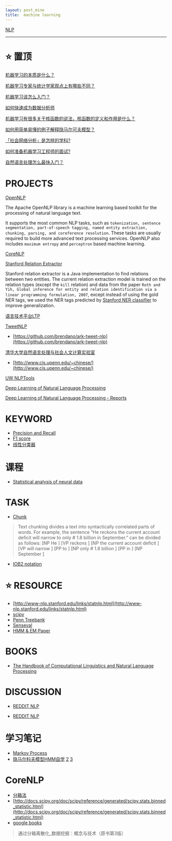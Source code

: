 ```yaml
---
layout: post_mine
title:  machine learning
---
```


[NLP](https://en.wikipedia.org/wiki/Natural_language_processing)

---------------------------------------------------------------

# :star: 置顶

[机器学习的本质是什么？](http://www.zhihu.com/question/19830921)

[机器学习专家与统计学家观点上有哪些不同？](https://www.zhihu.com/question/29687860)

[机器学习该怎么入门？](https://www.zhihu.com/question/20691338)

[如何快速成为数据分析师](https://www.zhihu.com/question/29265587)

[机器学习有很多关于核函数的说法，核函数的定义和作用是什么？](https://www.zhihu.com/question/24627666)

[如何用简单易懂的例子解释隐马尔可夫模型？](https://www.zhihu.com/question/20962240)

[「社会网络分析」是怎样的学科?](https://www.zhihu.com/question/28939731)

[如何准备机器学习工程师的面试?](https://www.zhihu.com/question/23259302)

[自然语言处理怎么最快入门？](https://www.zhihu.com/question/19895141)

# PROJECTS

[OpenNLP](http://opennlp.apache.org/)

The Apache OpenNLP library is a machine learning based toolkit for the processing of natural language text.

It supports the most common NLP tasks, such as `tokenization, sentence segmentation, part-of-speech tagging, named entity extraction, chunking, parsing, and coreference resolution`. These tasks are usually required to build more advanced text processing services. OpenNLP also includes `maximum entropy` and `perceptron` based machine learning.

[CoreNLP](http://nlp.stanford.edu)

[Stanford Relation Extractor](http://nlp.stanford.edu/software/relationExtractor.html)

Stanford relation extractor is a Java implementation to find relations between two entities. The current relation extraction model is trained on the relation types (except the `kill` relation) and data from the paper `Roth and Yih, Global inference for entity and relation identification via a linear programming formulation, 2007`, except instead of using the gold NER tags, we used the NER tags predicted by [Stanford NER classifier](http://nlp.stanford.edu/software/CRF-NER.shtml) to improve generalization.

[语言技术平台LTP](http://www.ltp-cloud.com/document/)

[TweetNLP](http://www.cs.cmu.edu/~ark/TweetNLP/)

* [https://github.com/brendano/ark-tweet-nlp](https://github.com/brendano/ark-tweet-nlp)

[清华大学自然语言处理与社会人文计算实验室](http://nlp.csai.tsinghua.edu.cn/site2/)

* [http://www.cis.upenn.edu/~chinese/](http://www.cis.upenn.edu/~chinese/)

[UW NLPTools](https://github.com/knowitall/nlptools)

[Deep Learning of Natural Language Processing](http://cs224d.stanford.edu/index.html)

[Deep Learning of Natural Language Processing - Reports](http://cs224d.stanford.edu/reports.html)

# KEYWORD

* [Precision and Recall](https://en.wikipedia.org/wiki/Precision_and_recall)
* [F1 score](https://en.wikipedia.org/wiki/F1_score)
* [线性分类器](https://en.wikipedia.org/wiki/Linear_classifier)

# 课程

* [Statistical analysis of neural data](http://www.stat.columbia.edu/~liam/teaching/neurostat-fall15/)

# TASK

* [Chunk](http://www.chokkan.org/software/crfsuite/tutorial.html)

> Text chunking divides a text into syntactically correlated parts of words. For example, the sentence “He reckons the current account deficit will narrow to only # 1.8 billion in September.” can be divided as follows:
> [NP He ] [VP reckons ] [NP the current account deficit ] [VP will narrow ] [PP to ] [NP only # 1.8 billion ] [PP in ] [NP September ]

* [IOB2 notation](https://en.wikipedia.org/wiki/Inside_Outside_Beginning)

# :star: RESOURCE

* [http://www-nlp.stanford.edu/links/statnlp.html](http://www-nlp.stanford.edu/links/statnlp.html)
* [scipy](http://docs.scipy.org/doc/#)
* [Penn Treebank](http://www.cis.upenn.edu/~treebank/)
* [Senseval](http://www.senseval.org/)
* [HMM & EM Paper](http://www.stat.columbia.edu/~liam/teaching/neurostat-spr11/papers/)

# BOOKS

* [The Handbook of Computational Linguistics and Natural Language Processing](https://books.google.com.hk/books?id=zBmom42eWPcC&pg=RA3-PT688&lpg=RA3-PT688&dq=Ratnaparkhi+thesis&source=bl&ots=N8F7p1qF62&sig=QS5ukHtyWeQYC_HOKsV1LfKZzmg&hl=zh-TW&sa=X&ved=0ahUKEwi05Pav-JvLAhWKl5QKHRXvDxcQ6AEIPTAE#v=onepage&q=Ratnaparkhi%20thesis&f=false)

# DISCUSSION

* [REDDIT NLP](https://www.reddit.com/r/languagetechnology)

* [REDDIT NLP](https://www.reddit.com/r/NLP/)

# 学习笔记

* [Markov Process](https://en.wikipedia.org/wiki/Markov_chain)
* [隐马尔科夫模型HMM自学](http://www.comp.leeds.ac.uk/roger/HiddenMarkovModels/html_dev/main.html) [2](http://blog.csdn.net/daringpig/article/details/8072794) [3](http://www.52nlp.cn/hmm-learn-best-practices-one-introduction)

# CoreNLP

* [分箱法](http://baike.baidu.com/view/3680824.htm)
* [http://docs.scipy.org/doc/scipy/reference/generated/scipy.stats.binned_statistic.html](http://docs.scipy.org/doc/scipy/reference/generated/scipy.stats.binned_statistic.html)
* [google books](https://books.google.com/books?id=scua-qGbA2wC&pg=PA56&lpg=PA56&dq=%E5%88%86%E7%AE%B1%E6%95%B0%E6%8D%AE&source=bl&ots=qau3azwAUn&sig=ylo46akY_MZ8J3Hg7XVa4uAP7dY&hl=en&sa=X&ved=0ahUKEwis_LTVhrPLAhWFHB4KHZ8UBJ4Q6AEISDAF#v=onepage&q=%E5%88%86%E7%AE%B1%E6%95%B0%E6%8D%AE&f=false)

> 通过分箱离散化_数据挖掘：概念与技术（原书第3版）



